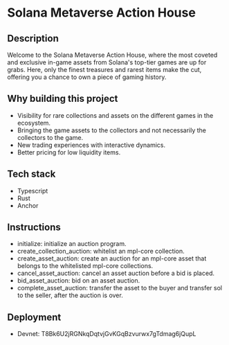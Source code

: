 # Solana Metaverse Action House

## Description

Welcome to the Solana Metaverse Action House, where the most coveted and exclusive in-game assets from Solana's top-tier games are up for grabs. Here, only the finest treasures and rarest items make the cut, offering you a chance to own a piece of gaming history.

## Why building this project

- Visibility for rare collections and assets on the different games in the ecosystem. 
- Bringing the game assets to the collectors and not necessarily the collectors to the game.
- New trading experiences with interactive dynamics.
- Better pricing for low liquidity items.

## Tech stack

- Typescript
- Rust
- Anchor

## Instructions

- initialize: initialize an auction program.
- create_collection_auction: whitelist an mpl-core collection.
- create_asset_auction: create an auction for an mpl-core asset that belongs to the whitelisted  mpl-core collections.
- cancel_asset_auction: cancel an asset auction before a bid is placed.
- bid_asset_auction: bid on an asset auction.
- complete_asset_auction: transfer the asset to the buyer and transfer sol to the seller, after the auction is over.

## Deployment

- Devnet: T8Bk6U2jRGNkqDqtvjGvKGqBzvurwx7gTdmag6jQupL